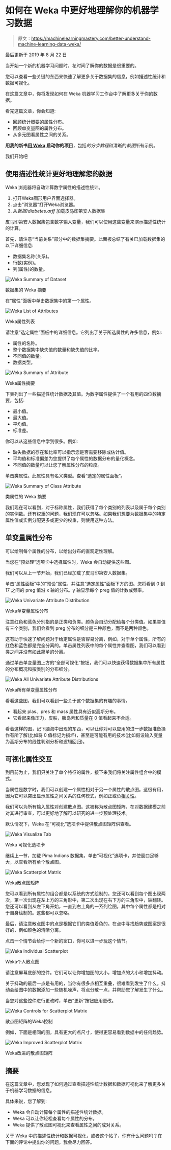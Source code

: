 # 如何在 Weka 中更好地理解你的机器学习数据

> 原文：<https://machinelearningmastery.com/better-understand-machine-learning-data-weka/>

最后更新于 2019 年 8 月 22 日

当开始一个新的机器学习问题时，花时间了解你的数据是很重要的。

您可以查看一些关键的东西来快速了解更多关于数据集的信息，例如描述性统计和数据可视化。

在这篇文章中，你将发现如何在 Weka 机器学习工作台中了解更多关于你的数据。

看完这篇文章，你会知道:

*   回顾统计概要的属性分布。
*   回顾单变量图的属性分布。
*   从多元图看属性之间的关系。

**用我的新书[用 Weka](https://machinelearningmastery.com/machine-learning-mastery-weka/) 启动你的项目**，包括*的分步教程*和清晰的*截图*所有示例。

我们开始吧

## 使用描述性统计更好地理解您的数据

Weka 浏览器将自动计算数字属性的描述性统计。

1.  打开Weka图形用户界面选择器。
2.  点击“浏览器”打开Weka浏览器。
3.  从*数据/diabetes.arff* 加载皮马印第安人数据集

皮马印第安人数据集包含数字输入变量，我们可以使用这些变量来演示描述性统计的计算。

首先，请注意“当前关系”部分中的数据集摘要。此面板总结了有关已加载数据集的以下详细信息:

*   数据集名称(关系)。
*   行数(实例)。
*   列(属性)的数量。

![Weka Summary of Dataset](img/22751254a10474680a5e303bc1800504.png)

数据集的 Weka 摘要

在“属性”面板中单击数据集中的第一个属性。

![Weka List of Attributes](img/90f5a417983bb3485b7687f4cd4e1611.png)

Weka属性列表

请注意“选定属性”面板中的详细信息。它列出了关于所选属性的许多信息，例如:

*   属性的名称。
*   整个数据集中缺失值的数量和缺失值的比率。
*   不同值的数量。
*   数据类型。

![Weka Summary of Attribute](img/2d1cfc84085b8bf44817c521613d0e99.png)

Weka属性摘要

下表列出了一些描述性统计数据及其值。为数字属性提供了一个有用的四位数摘要，包括:

*   最小值。
*   最大值。
*   平均值。
*   标准差。

你可以从这些信息中学到很多。例如:

*   缺失数据的存在和比率可以指示您是否需要移除或估计值。
*   平均值和标准偏差为您提供了每个属性的数据分布的量化概念。
*   不同值的数量可以让您了解属性分布的粒度。

单击类属性。此属性具有名义类型。查看“选定的属性面板”。

![Weka Summary of Class Attribute](img/ae4072440b380f590bc41f6d7cbbc603.png)

类属性的 Weka 摘要

我们现在可以看到，对于标称属性，我们获得了每个类别的列表以及属于每个类别的实例数。还有权重的问题，我们现在可以忽略。如果我们想要为数据集中的特定属性值或实例分配更多或更少的权重，则使用这种方法。

## 单变量属性分布

可以绘制每个属性的分布，以给出分布的直观定性理解。

当您在“预处理”选项卡中选择属性时，Weka 会自动提供这些图。

我们可以从上一节开始，我们已经加载了皮马印第安人数据集。

单击“属性面板”中的“预设”属性，并注意“选定属性”面板下方的图。您将看到 0 到 17 之间的 preg 值沿 x 轴的分布。y 轴显示每个 preg 值的计数或频率。

![Weka Univariate Attribute Distribution](img/ce6592f9381eb4917c46dcc353d4549e.png)

Weka单变量属性分布

注意红色和蓝色分别指的是正类和负类。颜色会自动分配给每个分类值。如果类值有三个类别，我们会看到 preg 分布的细分是三种颜色，而不是两种颜色。

这有助于快速了解问题对于给定属性是否容易分离，例如，对于单个属性，所有的红色和蓝色都是完全分离的。单击属性列表中的每个属性并查看图，我们可以看到类之间并没有如此简单的分离。

通过单击单变量图上方的“全部可视化”按钮，我们可以快速获得数据集中所有属性的分布概况和按类别的分布细分。

![Weka All Univariate Attribute Distributions](img/2b34d86c8be3615d07b7c419de63d502.png)

Weka所有单变量属性分布

看看这些图，我们可以看到一些关于这个数据集的有趣的事情。

*   看起来 plas、pres 和 mass 属性具有近似高斯分布。
*   它看起来像压力，皮肤，胰岛素和质量在 0 值看起来不合适。

看着这样的图，记下脑海中出现的东西，可以让你对可以应用的进一步数据准备操作有所了解(比如将 0 值标记为损坏)，甚至是可能有用的技术(比如假设输入变量为高斯分布的线性判别分析和逻辑回归)。

## 可视化属性交互

到目前为止，我们只关注了单个特征的属性，接下来我们将关注属性组合中的模式。

当属性是数字时，我们可以创建一个属性相对于另一个属性的散点图。这很有用，因为它可以突出显示属性之间关系的任何模式，例如正或负[相关性](https://machinelearningmastery.com/how-to-use-correlation-to-understand-the-relationship-between-variables/)。

我们可以为所有输入属性对创建散点图。这被称为散点图矩阵，在对数据建模之前对其进行审查，可以更好地了解可以研究的进一步预处理技术。

默认情况下，Weka 在“可视化”选项卡中提供散点图矩阵供查看。

![Weka Visualize Tab](img/7f52fcb62967c8d9eadfc8738acc2272.png)

Weka 可视化选项卡

继续上一节，加载 Pima Indians 数据集，单击“可视化”选项卡，并使窗口足够大，以查看所有单个散点图。

![Weka Scatterplot Matrix](img/2191ab6b069b305b3a96b5d01acc3b24.png)

Weka散点图矩阵

您可以看到所有属性的组合都是以系统的方式绘制的。您还可以看到每个图出现两次，第一次出现在左上方的三角形中，第二次出现在右下方的三角形中，轴翻转。您还可以看到从左下角开始，一直到右上角的一系列绘图，其中每个属性都是相对于自身绘制的。这些都可以忽略。

最后，请注意散点图中的点是根据它们的类值着色的。在点中寻找趋势或图案是很好的，例如颜色的清晰分离。

点击一个情节会给你一个新的窗口，你可以进一步玩这个情节。

![Weka Individual Scatterplot](img/85590140330a9ebbad7a44e7d54c27f9.png)

Weka个人散点图

请注意屏幕底部的控件。它们可以让你增加图的大小，增加点的大小和增加抖动。

关于抖动的最后一点是有用的，当你有很多点相互重叠，很难看到发生了什么。抖动会给图中的数据添加一些随机噪声，将点分散一点，并帮助您了解发生了什么。

当您对这些控件进行更改时，单击“更新”按钮应用更改。

![Weka Controls for Scatterplot Matrix](img/354c05ca12559f40b94214e78e43972a.png)

散点图矩阵的Weka控制

例如，下面是相同的图，具有更大的点尺寸，使得更容易看到数据中的任何趋势。

![Weka Improved Scatterplot Matrix](img/b37e7009407cca0ba512563889bc9b40.png)

Weka改进的散点图矩阵

## 摘要

在这篇文章中，您发现了如何通过查看描述性统计数据和数据可视化来了解更多关于机器学习数据的信息。

具体来说，您了解到:

*   Weka 会自动计算每个属性的描述性统计数据。
*   Weka 可以让你轻松查看每个属性的分布。
*   Weka 提供了散点图可视化来查看属性之间的成对关系。

关于 Weka 中的描述性统计和数据可视化，或者这个帖子，你有什么问题吗？在下面的评论中提出你的问题，我会尽力回答。